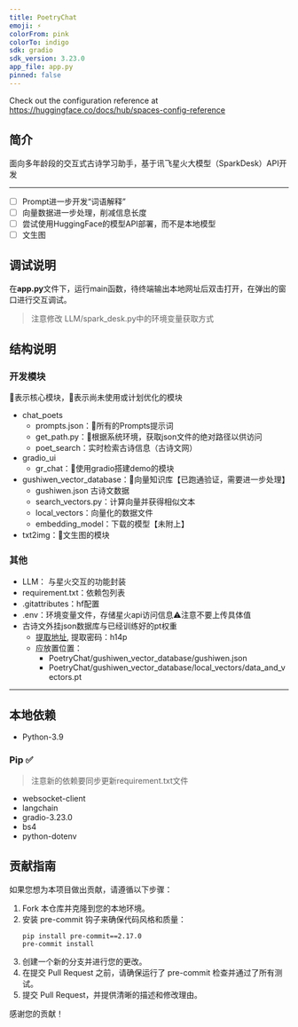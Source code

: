 ```yaml
---
title: PoetryChat
emoji: ⚡
colorFrom: pink
colorTo: indigo
sdk: gradio
sdk_version: 3.23.0
app_file: app.py
pinned: false
---
```


Check out the configuration reference at https://huggingface.co/docs/hub/spaces-config-reference


## 简介
面向多年龄段的交互式古诗学习助手，基于讯飞星火大模型（SparkDesk）API开发

---

- [ ] Prompt进一步开发“词语解释”
- [ ] 向量数据进一步处理，削减信息长度
- [ ] 尝试使用HuggingFace的模型API部署，而不是本地模型
- [ ] 文生图

## 调试说明

在**app.py**文件下，运行main函数，待终端输出本地网址后双击打开，在弹出的窗口进行交互调试。
> 注意修改 LLM/spark_desk.py中的环境变量获取方式

## 结构说明

### 开发模块
🌟表示核心模块，🌛表示尚未使用或计划优化的模块
- chat_poets
  - prompts.json：🌟所有的Prompts提示词
  - get_path.py：🌟根据系统环境，获取json文件的绝对路径以供访问
  - poet_search：实时检索古诗信息（古诗文网）
- gradio_ui
  - gr_chat：🌟使用gradio搭建demo的模块
- gushiwen_vector_database：🌟向量知识库【已跑通验证，需要进一步处理】
  - gushiwen.json 古诗文数据
  - search_vectors.py：计算向量并获得相似文本
  - local_vectors：向量化的数据文件
  - embedding_model：下载的模型【未附上】
- txt2img：🌟文生图的模块

### 其他
- LLM： 与星火交互的功能封装
- requirement.txt：依赖包列表
- .gitattributes：hf配置
- .env：环境变量文件，存储星火api访问信息⚠️注意不要上传具体值
- 古诗文外挂json数据库与已经训练好的pt权重
  - [提取地址](https://pan.baidu.com/s/1n6x1gtNeS01bZh4_PYt4vg), 提取密码：h14p
  - 应放置位置：
    - PoetryChat/gushiwen_vector_database/gushiwen.json
    - PoetryChat/gushiwen_vector_database/local_vectors/data_and_vectors.pt


---

## 本地依赖
- Python-3.9

### Pip ✅
> 注意新的依赖要同步更新requirement.txt文件
- websocket-client
- langchain
- gradio-3.23.0
- bs4
- python-dotenv

## 贡献指南
如果您想为本项目做出贡献，请遵循以下步骤：

1. Fork 本仓库并克隆到您的本地环境。
2. 安装 pre-commit 钩子来确保代码风格和质量：
   ```
   pip install pre-commit==2.17.0
   pre-commit install
   ```
3. 创建一个新的分支并进行您的更改。
4. 在提交 Pull Request 之前，请确保运行了 pre-commit 检查并通过了所有测试。
5. 提交 Pull Request，并提供清晰的描述和修改理由。

感谢您的贡献！

